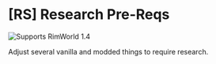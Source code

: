 # [RS] Research Pre-Reqs

![Supports RimWorld 1.4](https://img.shields.io/static/v1?label=RimWorld&message=1.4&color=orange&style=flat-square)

Adjust several vanilla and modded things to require research.
